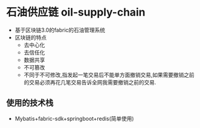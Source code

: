 # 石油供应链  oil-supply-chain
* 基于区块链3.0的fabric的石油管理系统
* 区块链的特点
  * 去中心化
  * 去信任化
  * 数据共享
  * 不可篡改
   * 不同于不可修改,指发起一笔交易后不能单方面撤销交易,如果需要撤销之前的交易必须再花几笔交易告诉全网我需要撤销之前的交易.
## 使用的技术栈
* Mybatis+fabric-sdk+springboot+redis(简单使用)




